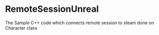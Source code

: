 # RemoteSessionUnreal
The Sample C++ code which connects remote session to steam done on Character class 
